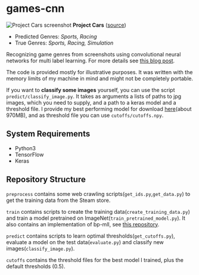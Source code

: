 # games-cnn
![Project Cars screenshot](https://vanhavel.github.io/img/games-cnn/project_cars.jpg)
**Project Cars** ([source](http://store.steampowered.com/app/234630/Project_CARS/))
 - Predicted Genres: *Sports, Racing*
 - True Genres: *Sports, Racing, Simulation*

Recognizing game genres from screenshots using convolutional neural networks for multi label learning. 
For more details see [this blog post](https://vanhavel.github.io/2017/09/12/cnn-games.html).

The code is provided mostly for illustrative purposes. It was written with the memory limits of my machine in mind and might not be completely portable.

If you want to **classify some images** yourself, you can use the script `predict/classify_image.py`. It takes as arguments a lists of paths to jpg images, which you need to supply, and a path to a keras model and a threshold file.
I provide my best performing model for download [here]()(about 970MB), and as threshold file you can use `cutoffs/cutoffs.npy`.

## System Requirements
 - Python3
 - TensorFlow
 - Keras

## Repository Structure
`preprocess` contains some web crawling scripts(`get_ids.py`,`get_data.py`) to get the training data from the Steam store. 

`train` contains scripts to create the training data(`create_training_data.py`) and train a model pretrained on ImageNet(`train_pretrained_model.py`). It also contains an implementation of bp-mll, see [this repository](https://github.com/vanHavel/bp-mll-tensorflow).

`predict` contains scripts to learn optimal thresholds(`get_cutoffs.py`), evaluate a model on the test data(`evaluate.py`) and classify new images(`classify_image.py`).

`cutoffs` contains the threshold files for the best model I trained, plus the default thresholds (0.5).

